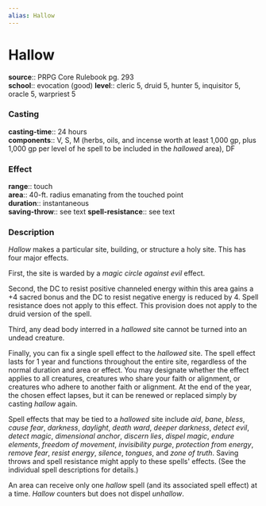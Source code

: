 ```yaml
---
alias: Hallow
---
```


# Hallow 

**source**:: PRPG Core Rulebook pg. 293  
**school**:: evocation (good)
**level**:: cleric 5, druid 5, hunter 5, inquisitor 5, oracle 5, warpriest 5

### Casting 

**casting-time**:: 24 hours  
**components**:: V, S, M (herbs, oils, and incense worth at least 1,000 gp, plus 1,000 gp per level of he spell to be included in the *hallowed* area), DF

### Effect 

**range**:: touch  
**area**:: 40-ft. radius emanating from the touched point  
**duration**:: instantaneous  
**saving-throw**:: see text
**spell-resistance**:: see text

### Description 

*Hallow* makes a particular site, building, or structure a holy site. This has four major effects.  
  
First, the site is warded by a *magic circle against evil* effect.  
  
Second, the DC to resist positive channeled energy within this area gains a +4 sacred bonus and the DC to resist negative energy is reduced by 4. Spell resistance does not apply to this effect. This provision does not apply to the druid version of the spell.  
  
Third, any dead body interred in a *hallowed* site cannot be turned into an undead creature.  
  
Finally, you can fix a single spell effect to the *hallowed* site. The spell effect lasts for 1 year and functions throughout the entire site, regardless of the normal duration and area or effect. You may designate whether the effect applies to all creatures, creatures who share your faith or alignment, or creatures who adhere to another faith or alignment. At the end of the year, the chosen effect lapses, but it can be renewed or replaced simply by casting *hallow* again.  
  
Spell effects that may be tied to a *hallowed* site include *aid*, *bane*, *bless*, *cause fear*, *darkness*, *daylight*, *death ward*, *deeper darkness*, *detect evil*, *detect magic*, *dimensional anchor*, *discern lies*, *dispel magic*, *endure elements*, *freedom of movement*, *invisibility purge*, *protection from energy*, *remove fear*, *resist energy*, *silence*, *tongues*, and *zone of truth*. Saving throws and spell resistance might apply to these spells' effects. (See the individual spell descriptions for details.)  
  
An area can receive only one *hallow* spell (and its associated spell effect) at a time. *Hallow* counters but does not dispel *unhallow*.
